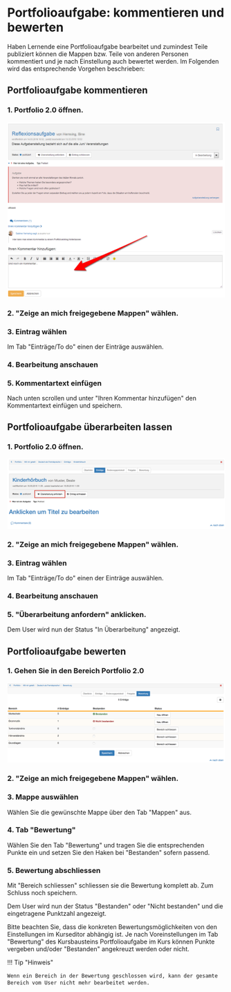#  Portfolioaufgabe: kommentieren und bewerten

Haben Lernende eine Portfolioaufgabe bearbeitet und zumindest Teile publiziert können die Mappen bzw. Teile von anderen Personen kommentiert und je nach Einstellung auch bewertet werden. Im Folgenden wird das entsprechende Vorgehen beschrieben:

## Portfolioaufgabe kommentieren  
  
### 1. Portfolio 2.0 öffnen.

![](assets/portfolio_kommentieren.png)  
  
### 2. "Zeige an mich freigegebene Mappen" wählen.  
### 3. Eintrag wählen
Im Tab "Einträge/To do" einen der Einträge auswählen.  
### 4. Bearbeitung anschauen  
### 5. Kommentartext einfügen
Nach unten scrollen und unter "Ihren Kommentar hinzufügen" den Kommentartext einfügen und speichern.  
  
## Portfolioaufgabe überarbeiten lassen  
 
### 1. Portfolio 2.0 öffnen.

![](assets/pf_bewertung_ueberarbeitung_DE.png)  
  
### 2. "Zeige an mich freigegebene Mappen" wählen.  
### 3. Eintrag wählen
Im Tab "Einträge/To do" einen der Einträge auswählen.  
### 4.  Bearbeitung anschauen  
### 5. "Überarbeitung anfordern" anklicken.  

Dem User wird nun der Status "In Überarbeitung" angezeigt.  
  
## Portfolioaufgabe bewerten  
  
### 1. Gehen Sie in den Bereich Portfolio 2.0

![](assets/pf_bewertung_bewerten_DE.png)  
  
### 2. "Zeige an mich freigegebene Mappen" wählen.  
### 3. Mappe auswählen
Wählen Sie die gewünschte Mappe über den Tab "Mappen" aus.  
  
### 4. Tab "Bewertung"
Wählen Sie den Tab "Bewertung" und tragen Sie die entsprechenden Punkte ein und setzen Sie den Haken bei "Bestanden" sofern passend. 
### 5. Bewertung abschliessen  
 Mit "Bereich schliessen" schliessen sie die Bewertung komplett ab. Zum Schluss noch speichern.

Dem User wird nun der Status "Bestanden" oder "Nicht bestanden" und die eingetragene
Punktzahl angezeigt.  
  
Bitte beachten Sie, dass die konkreten Bewertungsmöglichkeiten von den Einstellungen im Kurseditor abhängig ist. Je nach Voreinstellungen im Tab "Bewertung" des Kursbausteins Portfolioaufgabe
im Kurs können Punkte vergeben und/oder "Bestanden" angekreuzt werden oder nicht. 

!!! Tip "Hinweis"

    Wenn ein Bereich in der Bewertung geschlossen wird, kann der gesamte Bereich vom User nicht mehr bearbeitet werden.

